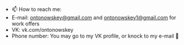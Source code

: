 - 📫 How to reach me:
- E-mail: ontonowskey@gmail.com and ontonowskey1@gmail.com for work offers
- VK: vk.com/ontonowskey
- Phone number: You may go to my VK profile, or knock to my e-mail 👀
